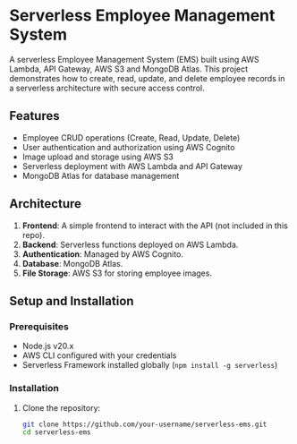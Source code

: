 # Serverless Employee Management System

A serverless Employee Management System (EMS) built using AWS Lambda, API Gateway, AWS S3 and MongoDB Atlas. This project demonstrates how to create, read, update, and delete employee records in a serverless architecture with secure access control.


## Features

- Employee CRUD operations (Create, Read, Update, Delete)
- User authentication and authorization using AWS Cognito
- Image upload and storage using AWS S3
- Serverless deployment with AWS Lambda and API Gateway
- MongoDB Atlas for database management

## Architecture

1. **Frontend**: A simple frontend to interact with the API (not included in this repo).
2. **Backend**: Serverless functions deployed on AWS Lambda.
3. **Authentication**: Managed by AWS Cognito.
4. **Database**: MongoDB Atlas.
5. **File Storage**: AWS S3 for storing employee images.

## Setup and Installation

### Prerequisites

- Node.js v20.x
- AWS CLI configured with your credentials
- Serverless Framework installed globally (`npm install -g serverless`)

### Installation

1. Clone the repository:
   ```bash
   git clone https://github.com/your-username/serverless-ems.git
   cd serverless-ems
